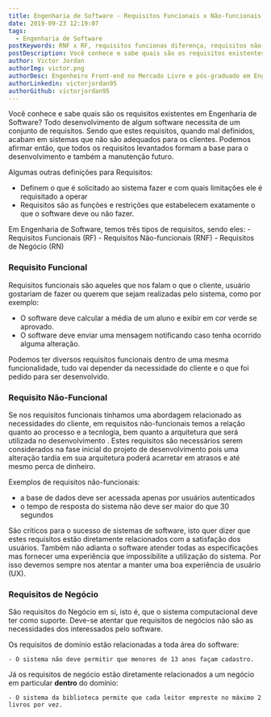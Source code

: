 ```yaml
---
title: Engenharia de Software - Requisitos Funcionais x Não-funcionais
date: 2019-09-23 12:19:07
tags:
  - Engenharia de Software
postKeywords: RNF x RF, requisitos funcionas diferença, requisitos não-funcionais, nao-funcionais, engenharia de software, qual diferenca requisitos
postDescription: Você conhece e sabe quais são os requisitos existentes em Engenharia de Software? Todo desenvolvimento de algum software necessita de um conjunto de requisitos. Sendo que estes requisitos, quando mal definidos, acabam em sistemas que não são adequados para os clientes. Podemos afirmar então, que todos os requisitos levantados formam a base para o desenvolvimento e também a manutenção futuro.
author: Victor Jordan
authorImg: victor.png
authorDesc: Engenheiro Front-end no Mercado Livre e pós-graduado em Engenharia de Software pela PUC-MG e formado em Banco de Dados pela Fatec, apaixonado por usabilidade, performance e UX!
authorLinkedin: victorjordan95
authorGithub: victorjordan95
---
```


Você conhece e sabe quais são os requisitos existentes em Engenharia de Software? Todo desenvolvimento de algum software necessita de um conjunto de requisitos. Sendo que estes requisitos, quando mal definidos, acabam em sistemas que não são adequados para os clientes. Podemos afirmar então, que todos os requisitos levantados formam a base para o desenvolvimento e também a manutenção futuro.

Algumas outras definições para Requisitos:

- Definem o que é solicitado ao sistema fazer e com quais limitações ele é requisitado a operar
- Requisitos são as funções e restrições que estabelecem exatamente o que o software deve ou não fazer.

<!-- more -->

Em Engenharia de Software, temos três tipos de requisitos, sendo eles: - Requisitos Funcionais (RF) - Requisitos Não-funcionais (RNF) - Requisitos de Negócio (RN)

### Requisito Funcional

Requisitos funcionais são aqueles que nos falam o que o cliente, usuário gostariam de fazer ou querem que sejam realizadas pelo sistema, como por exemplo:

- O software deve calcular a média de um aluno e exibir em cor verde se aprovado.
- O software deve enviar uma mensagem notificando caso tenha ocorrido alguma alteração.

Podemos ter diversos requisitos funcionais dentro de uma mesma funcionalidade, tudo vai depender da necessidade do cliente e o que foi pedido para ser desenvolvido.

### Requisito Não-Funcional

Se nos requisitos funcionais tínhamos uma abordagem relacionado as necessidades do cliente, em requisitos não-funcionais temos a relação quanto ao processo e a tecnlogia, bem quanto a arquitetura que será utilizada no desenvolvimento
.
Estes requisitos são necessários serem considerados na fase inicial do projeto de desenvolvimento pois uma alteração tardia em sua arquitetura poderá acarretar em atrasos e até mesmo perca de dinheiro.

Exemplos de requisitos não-funcionais:

- a base de dados deve ser acessada apenas por usuários autenticados
- o tempo de resposta do sistema não deve ser maior do que 30 segundos

São críticos para o sucesso de sistemas de software, isto quer dizer que estes requisitos estão diretamente relacionados com a satisfação dos usuários.
Também não adianta o software atender todas as especificações mas fornecer uma experiência que impossibilite a utilização do sistema.
Por isso devemos sempre nos atentar a manter uma boa experiência de usuário (UX).

### Requisitos de Negócio

São requisitos do Negócio em si, isto é, que o sistema computacional deve ter como suporte.
Deve-se atentar que requisitos de negócios não são as necessidades dos interessados pelo software.

Os requisitos de domínio estão relacionadas a toda área do software:

    - O sistema não deve permitir que menores de 13 anos façam cadastro.

Já os requisitos de negócio estão diretamente relacionados a um negócio em particular **dentro** do domínio:

    - O sistema da biblioteca permite que cada leitor empreste no máximo 2 livros por vez.

